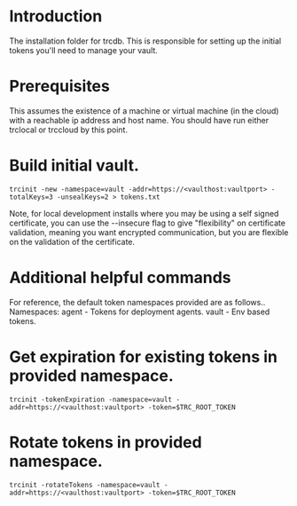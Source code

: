 # Introduction 
The installation folder for trcdb.  This is responsible for setting up the initial tokens you'll
need to manage your vault.

# Prerequisites
This assumes the existence of a machine or virtual machine (in the cloud) with a reachable ip address and host name.  You should have run either trclocal or trccloud by this point.

# Build initial vault.
```
trcinit -new -namespace=vault -addr=https://<vaulthost:vaultport> -totalKeys=3 -unsealKeys=2 > tokens.txt
```

Note, for local development installs where you may be using a self signed certificate, you can use the --insecure flag to give "flexibility" on certificate validation, meaning you want encrypted communication, but you are flexible on the validation of the certificate.

# Additional helpful commands
For reference, the default token namespaces provided are as follows..
Namespaces:
agent - Tokens for deployment agents.
vault - Env based tokens.

# Get expiration for existing tokens in provided namespace.
```
trcinit -tokenExpiration -namespace=vault -addr=https://<vaulthost:vaultport> -token=$TRC_ROOT_TOKEN
```

# Rotate tokens in provided namespace.
```
trcinit -rotateTokens -namespace=vault -addr=https://<vaulthost:vaultport> -token=$TRC_ROOT_TOKEN
```

